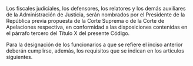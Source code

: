 Los fiscales judiciales, los defensores, los relatores y los demás auxiliares de la Administración de Justicia, serán nombrados por el Presidente de la República previa propuesta de la Corte Suprema o de la Corte de Apelaciones respectiva, en conformidad a las disposiciones contenidas en el párrafo tercero del Título X del presente Código.

Para la designación de los funcionarios a que se refiere el inciso anterior deberán cumplirse, además, los requisitos que se indican en los artículos siguientes.
